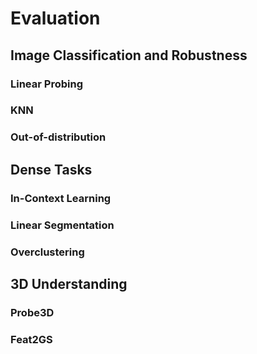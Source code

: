 # Evaluation

## Image Classification and Robustness

### Linear Probing


### KNN


### Out-of-distribution



## Dense Tasks

### In-Context Learning


### Linear Segmentation


### Overclustering



## 3D Understanding

### Probe3D


### Feat2GS